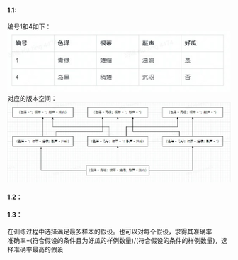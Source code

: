 #### 1.1:
编号1和4如下：  
![image1](https://github.com/Elissa0723/Watermelon_answer/blob/main/%E7%AC%AC%E4%B8%80%E7%AB%A0%20%E7%BB%AA%E8%AE%BA/1.1.1.jpg)
对应的版本空间：  
![image1](https://github.com/Elissa0723/Watermelon_answer/blob/main/%E7%AC%AC%E4%B8%80%E7%AB%A0%20%E7%BB%AA%E8%AE%BA/1.1.2.jpg)

#### 1.2：


#### 1.3：

在训练过程中选择满足最多样本的假设。也可以对每个假设，求得其准确率   
准确率=(符合假设的条件且为好瓜的样例数量)/(符合假设的条件的样例数量)，选择准确率最高的假设
